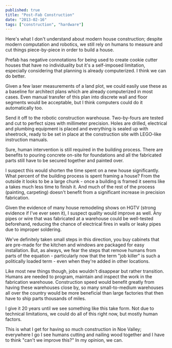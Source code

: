 ```yaml
---
published: true
title: "Post-Fab Construction"
date: "2013-02-16"
tags: ["construction", "hardware"]
---
```

Here's what I don't understand about modern house construction; despite modern computation and robotics, we still rely on humans to measure and cut things piece-by-piece in order to build a house.

Prefab has negative connotations for being used to create cookie cutter houses that have no individuality but it's a self-imposed  limitation, especially considering that planning is already computerized. I think we can do better.

Given a few laser measurements of a land plot, we could easily use these as a baseline for architect plans which are already computerized in most cases. Even manual transfer of this plan into discrete wall and floor segments would be acceptable, but I think computers could do it automatically too.

Send it off to the robotic construction warehouse. Two-by-fours are tested and cut to perfect sizes with millimeter precision. Holes are drilled, electrical and plumbing equipment is placed and everything is sealed up with sheetrock, ready to be set in place at the construction site with LEGO-like instruction manuals.

Sure, human intervention is still required in the building process. There are benefits to pouring concrete on-site for foundations and all the fabricated parts still have to be secured together and painted over.

I suspect this would shorten the time spent on a new house significantly. What percent of the building process is spent framing a house? From the outside it looks to be a large chunk - once a building is framed it seems like a takes much less time to finish it. And much of the rest of the process (painting, carpeting) doesn't benefit from a significant increase in precision fabrication.

Given the evidence of many house remodeling shows on HGTV (strong evidence if I've ever seen it), I suspect quality would improve as well. Any pipes or wire that was fabricated at a warehouse could be well-tested beforehand, reducing the chance of electrical fires in walls or leaky pipes due to improper soldering.

We've definitely taken small steps in this direction, you buy cabinets that are pre-made for the kitchen and windows are packaged for easy installation. But, as always, we fear the steps that remove humans from parts of the equation - particularly now that the term "job killer" is such a politically loaded term - even when they're added in other locations.

Like most new things though, jobs wouldn't disappear but rather transition. Humans are needed to program, maintain and inspect the work in the fabrication warehouse. Construction speed would benefit greatly from having these warehouses close by, so many small-to-medium warehouses all over the country would be more beneficial than large factories that then have to ship parts thousands of miles.

I give it 20 years until we see something like this take form. Not due to technical limitations, we could do all of this right now, but mostly human factors.

This is what I get for having so much construction in Noe Valley; everywhere I go I see humans cutting and nailing wood together and I have to think "can't we improve this?" In my opinion, we can.
